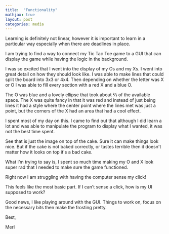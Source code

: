 ```yaml
---
title:  "Functionality"
mathjax: true
layout: post
categories: media
---
```



Learning is definitely not linear, however it is important to learn in a particular way especially when there are deadlines in place.

I am trying to find a way to connect my Tic Tac Toe game to a GUI that can display the game while having the logic in the background.

I was so excited that I went into the display of my Os and my Xs. I went into great detail on how they should look like. I was able to make lines that could split the board into 3x3 or 4x4. Then depending on whether the letter was X or O I was able to fill every section with a red X and a blue O.

The O was blue and a lovely ellipse that took about ⅔ of the available space. The X was quite fancy in that it was red and instead of just being lines it had a style where the center point where the lines met was just a point, but the corners of the X had an area that had a cool effect.

I spent most of my day on this. I came to find out that although I did learn a lot and was able to manipulate the program to display what I wanted, it was not the best time spent.

See that is just the image on top of the cake. Sure it can make things look nice. But if the cake is not baked correctly, or tastes terrible then it doesn't matter how it looks on top it's a bad cake.

What I’m trying to say is, I spent so much time making my O and X look super rad that I needed to make sure the game functioned.

Right now I am struggling with having the computer sense my click!

This feels like the most basic part. If I can’t sense a click, how is my UI supposed to work?

Good news, I like playing around with the GUI. Things to work on, focus on the necessary bits then make the frosting pretty.

Best,

Merl
